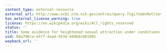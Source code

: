 ```yaml
---
content_type: external-resource
external_url: http://www.ncbi.nlm.nih.gov/entrez/query.fcgi?cmd=Retrieve&db=PubMed&dopt=Citation&list_uids=4455773
has_external_license_warning: true
license: https://en.wikipedia.org/wiki/All_rights_reserved
status: ''
title: Some evidence for heightened sexual attraction under conditions of high anxiety
uid: b0a796ca-e57f-4aa4-953d-694b8c081085
wayback_url: ''
---
```

